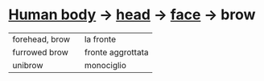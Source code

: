 # [Human body](human-body.html) -> [head](human-body-head.html) -> [face](human-body-face.html) -> brow 

<table>
<tr>
<td width="50%">forehead, brow</td>
<td>la fronte</td>
</tr>
<tr>
<td width="50%">furrowed brow</td>
<td>fronte aggrottata</td>
</tr>
<tr>
<td width="50%">unibrow</td>
<td>monociglio</td>
</tr>
</table>
